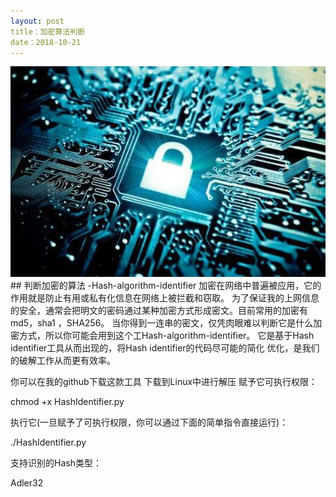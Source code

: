 ```yaml
---
layout: post
title：加密算法判断
date：2018-10-21
---
```

<img src="/images/fulls/hash.jpg" class="fit image">
## 判断加密的算法 -Hash-algorithm-identifier
   加密在网络中普遍被应用，它的作用就是防止有用或私有化信息在网络上被拦截和窃取。
   为了保证我的上网信息的安全，通常会把明文的密码通过某种加密方式形成密文。目前常用的加密有md5，sha1 ，SHA256。
当你得到一连串的密文，仅凭肉眼难以判断它是什么加密方式，所以你可能会用到这个工Hash-algorithm-identifier。
它是基于Hash identifier工具从而出现的，将Hash identifier的代码尽可能的简化 优化，是我们的破解工作从而更有效率。


你可以在我的<a>github<a/>下载这款工具
下载到Linux中进行解压
赋予它可执行权限：

chmod +x HashIdentifier.py

执行它(一旦赋予了可执行权限，你可以通过下面的简单指令直接运行)：

./HashIdentifier.py

支持识别的Hash类型：

Adler32



